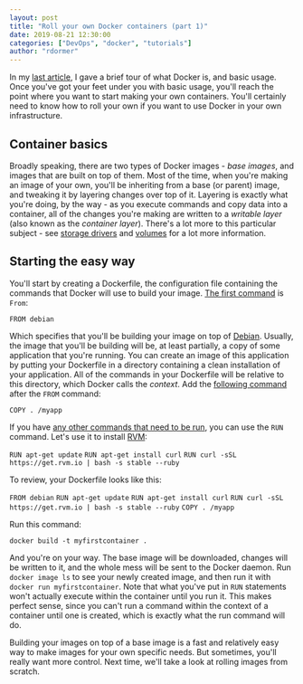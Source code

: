 ```yaml
---
layout: post
title: "Roll your own Docker containers (part 1)"
date: 2019-08-21 12:30:00
categories: ["DevOps", "docker", "tutorials"]
author: "rdormer"
---
```


In my [last article](https://www.ombulabs.com/blog/devops/docker/tutorials/gentle-intro-to-docker.html), I gave a brief tour of what Docker is, and basic usage. Once you've got your feet under you with basic usage, you'll reach the point where you want to start making your own containers. You'll certainly need to know how to roll your own if you want to use Docker in your own infrastructure.

<!--more-->

## Container basics

Broadly speaking, there are two types of Docker images - *base images*, and images that are built on top of them. Most of the time, when you're making an image of your own, you'll be inheriting from a base (or parent) image, and tweaking it by layering changes over top of it.  Layering is exactly what you're doing, by the way - as you execute commands and copy data into a container, all of the changes you're making are written to a *writable layer* (also known as the *container layer*). There's a lot more to this particular subject - see [storage drivers](https://docs.docker.com/storage/storagedriver/) and [volumes](https://docs.docker.com/storage/volumes/) for a lot more information.

## Starting the easy way

You'll start by creating a Dockerfile, the configuration file containing the commands that Docker will use to build your image.  [The first command](https://docs.docker.com/engine/reference/builder/#from) is `From`:

`FROM debian`

Which specifies that you'll be building your image on top of [Debian](https://hub.docker.com/_/debian).  Usually, the image that you'll be building will be, at least partially, a copy of some application that you're running.  You can create an image of this application by putting your Dockerfile in a directory containing a clean installation of your application. All of the commands in your Dockerfile will be relative to this directory, which Docker calls the *context*.  Add the [following command](https://docs.docker.com/engine/reference/builder/#copy) after the `FROM` command:

`COPY . /myapp`

If you have [any other commands that need to be run](https://docs.docker.com/engine/reference/builder/#run), you can use the `RUN` command.  Let's use it to install [RVM](https://rvm.io/):

`RUN apt-get update`
`RUN apt-get install curl`
`RUN curl -sSL https://get.rvm.io | bash -s stable --ruby`

To review, your Dockerfile looks like this:

`FROM debian`
`RUN apt-get update`
`RUN apt-get install curl`
`RUN curl -sSL https://get.rvm.io | bash -s stable --ruby`
`COPY . /myapp`

Run this command:

`docker build -t myfirstcontainer .`

And you're on your way.  The base image will be downloaded, changes will be written to it, and the whole mess will be sent to the Docker daemon.  Run `docker image ls` to see your newly created image, and then run it with `docker run myfirstcontainer`.  Note that what you've put in `RUN` statements won't actually execute within the container until you run it.  This makes perfect sense, since you can't run a command within the context of a container until one is created, which is exactly what the run command will do.

Building your images on top of a base image is a fast and relatively easy way to make images for your own specific needs. But sometimes, you'll really want more control. Next time, we'll take a look at rolling images from scratch.
